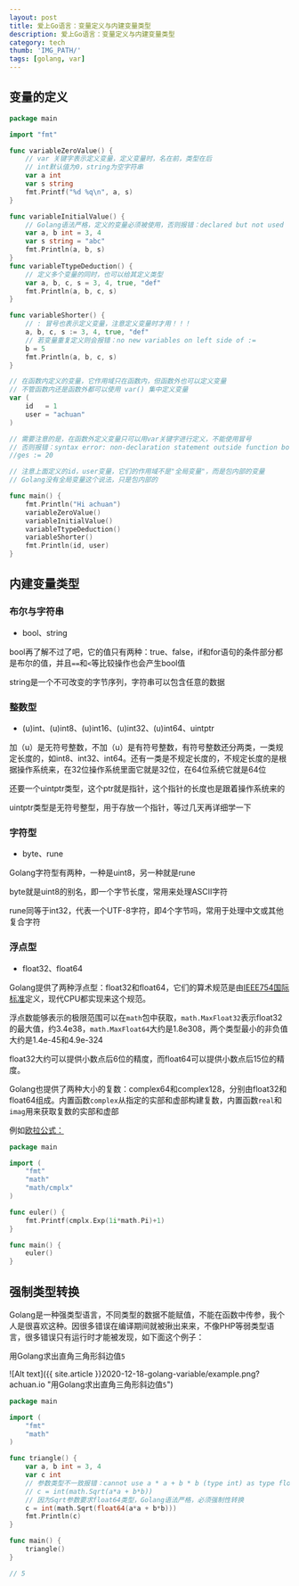```yaml
---
layout: post
title: 爱上Go语言：变量定义与内建变量类型
description: 爱上Go语言：变量定义与内建变量类型
category: tech
thumb: 'IMG_PATH/'
tags: [golang, var]
---
```


## 变量的定义

```go
package main

import "fmt"

func variableZeroValue() {
	// var 关键字表示定义变量，定义变量时，名在前，类型在后
	// int默认值为0，string为空字符串
	var a int
	var s string
	fmt.Printf("%d %q\n", a, s)
}

func variableInitialValue() {
	// Golang语法严格，定义的变量必须被使用，否则报错：declared but not used
	var a, b int = 3, 4
	var s string = "abc"
	fmt.Println(a, b, s)
}
func variableTtypeDeduction() {
	// 定义多个变量的同时，也可以给其定义类型
	var a, b, c, s = 3, 4, true, "def"
	fmt.Println(a, b, c, s)
}

func variableShorter() {
	// : 冒号也表示定义变量，注意定义变量时才用！！！
	a, b, c, s := 3, 4, true, "def"
	// 若变量重复定义则会报错：no new variables on left side of :=
	b = 5
	fmt.Println(a, b, c, s)
}

// 在函数内定义的变量，它作用域只在函数内，但函数外也可以定义变量
// 不管函数内还是函数外都可以使用 var() 集中定义变量
var (
	id   = 1
	user = "achuan"
)

// 需要注意的是，在函数外定义变量只可以用var关键字进行定义，不能使用冒号
// 否则报错：syntax error: non-declaration statement outside function body
//ges := 20

// 注意上面定义的id，user变量，它们的作用域不是"全局变量"，而是包内部的变量
// Golang没有全局变量这个说法，只是包内部的

func main() {
	fmt.Println("Hi achuan")
	variableZeroValue()
	variableInitialValue()
	variableTtypeDeduction()
	variableShorter()
	fmt.Println(id, user)
}
```

## 内建变量类型

### 布尔与字符串

* bool、string

bool再了解不过了吧，它的值只有两种：true、false，if和for语句的条件部分都是布尔的值，并且`==`和`<`等比较操作也会产生bool值

string是一个不可改变的字节序列，字符串可以包含任意的数据



### 整数型

* (u)int、(u)int8、(u)int16、(u)int32、(u)int64、uintptr

加（u）是无符号整数，不加（u）是有符号整数，有符号整数还分两类，一类规定长度的，如int8、int32、int64。还有一类是不规定长度的，不规定长度的是根据操作系统来，在32位操作系统里面它就是32位，在64位系统它就是64位

还要一个uintptr类型，这个ptr就是指针，这个指针的长度也是跟着操作系统来的

uintptr类型是无符号整型，用于存放一个指针，等过几天再详细学一下



### 字符型

* byte、rune

Golang字符型有两种，一种是uint8，另一种就是rune

byte就是uint8的别名，即一个字节长度，常用来处理ASCII字符

rune同等于int32，代表一个UTF-8字符，即4个字节吗，常用于处理中文或其他复合字符



### 浮点型

* float32、float64

Golang提供了两种浮点型：float32和float64，它们的算术规范是由[IEEE754国际标准](https://zh.wikipedia.org/zh-cn/IEEE_754)定义，现代CPU都实现来这个规范。



浮点数能够表示的极限范围可以在`math`包中获取，`math.MaxFloat32`表示float32的最大值，约3.4e38，`math.MaxFloat64`大约是1.8e308，两个类型最小的非负值大约是1.4e-45和4.9e-324



float32大约可以提供小数点后6位的精度，而float64可以提供小数点后15位的精度。



Golang也提供了两种大小的复数：complex64和complex128，分别由float32和float64组成。内置函数`complex`从指定的实部和虚部构建复数，内置函数`real`和`imag`用来获取复数的实部和虚部

例如[欧拉公式：](https://zh.wikipedia.org/zh-hans/%E6%AC%A7%E6%8B%89%E5%85%AC%E5%BC%8F)

```go
package main

import (
	"fmt"
	"math"
	"math/cmplx"
)

func euler() {
	fmt.Printf(cmplx.Exp(1i*math.Pi)+1)
}

func main() {
	euler()
}
```



## 强制类型转换

Golang是一种强类型语言，不同类型的数据不能赋值，不能在函数中传参，我个人是很喜欢这种。因很多错误在编译期间就被揪出来来，不像PHP等弱类型语言，很多错误只有运行时才能被发现，如下面这个例子：

用Golang求出直角三角形斜边值`5`

![Alt text]({{ site.article }}2020-12-18-golang-variable/example.png?achuan.io "用Golang求出直角三角形斜边值`5`") 

```go
package main

import (
	"fmt"
	"math"
)

func triangle() {
	var a, b int = 3, 4
	var c int
	// 参数类型不一致报错：cannot use a * a + b * b (type int) as type float64 in argument to math.Sqrt
	// c = int(math.Sqrt(a*a + b*b))
	// 因为Sqrt参数要求float64类型，Golang语法严格，必须强制性转换
	c = int(math.Sqrt(float64(a*a + b*b)))
	fmt.Println(c)
}

func main() {
	triangle()
}

// 5
```


